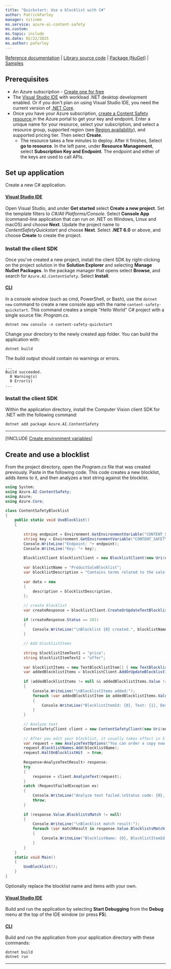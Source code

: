 ```yaml
---
title: "Quickstart: Use a blocklist with C#"
author: PatrickFarley
manager: nitinme
ms.service: azure-ai-content-safety
ms.custom:
ms.topic: include
ms.date: 02/22/2025
ms.author: pafarley
---
```


[Reference documentation](/dotnet/api/overview/azure/ai.contentsafety-readme) | [Library source code](https://github.com/Azure/azure-sdk-for-net/tree/main/sdk/contentsafety/Azure.AI.ContentSafety) | [Package (NuGet)](https://www.nuget.org/packages/Azure.AI.ContentSafety) | [Samples](https://github.com/Azure-Samples/AzureAIContentSafety/tree/main/dotnet/1.0.0)


## Prerequisites

* An Azure subscription - [Create one for free](https://azure.microsoft.com/pricing/purchase-options/azure-account?cid=msft_learn) 
* The [Visual Studio IDE](https://visualstudio.microsoft.com/vs/) with workload .NET desktop development enabled. Or if you don't plan on using Visual Studio IDE, you need the current version of [.NET Core](https://dotnet.microsoft.com/download/dotnet-core).
* Once you have your Azure subscription, <a href="https://aka.ms/acs-create"  title="Create a Content Safety resource"  target="_blank">create a Content Safety resource </a> in the Azure portal to get your key and endpoint. Enter a unique name for your resource, select your subscription, and select a resource group, supported region (see [Region availability](/azure/ai-services/content-safety/overview#region-availability)), and supported pricing tier. Then select **Create**.
  * The resource takes a few minutes to deploy. After it finishes, Select **go to resource**. In the left pane, under **Resource Management**, select **Subscription Key and Endpoint**. The endpoint and either of the keys are used to call APIs.

## Set up application

Create a new C# application.

#### [Visual Studio IDE](#tab/visual-studio)

Open Visual Studio, and under **Get started** select **Create a new project**. Set the template filters to _C#/All Platforms/Console_. Select **Console App** (command-line application that can run on .NET on Windows, Linux and macOS) and choose **Next**. Update the project name to _ContentSafetyQuickstart_ and choose **Next**. Select **.NET 6.0** or above, and choose **Create** to create the project.

### Install the client SDK 

Once you've created a new project, install the client SDK by right-clicking on the project solution in the **Solution Explorer** and selecting **Manage NuGet Packages**. In the package manager that opens select **Browse**, and search for `Azure.AI.ContentSafety`. Select **Install**.

#### [CLI](#tab/cli)

In a console window (such as cmd, PowerShell, or Bash), use the `dotnet new` command to create a new console app with the name `content-safety-quickstart`. This command creates a simple "Hello World" C# project with a single source file: *Program.cs*.

```dotnet
dotnet new console -n content-safety-quickstart
```

Change your directory to the newly created app folder. You can build the application with:

```dotnet
dotnet build
```

The build output should contain no warnings or errors. 

```console
...
Build succeeded.
  0 Warning(s)
  0 Error(s)
...
```

### Install the client SDK

Within the application directory, install the Computer Vision client SDK for .NET with the following command:

```dotnet
dotnet add package Azure.AI.ContentSafety
```
    
---

[!INCLUDE [Create environment variables](../env-vars.md)]

## Create and use a blocklist

From the project directory, open the *Program.cs* file that was created previously. Paste in the following code. This code creates a new blocklist, adds items to it, and then analyzes a text string against the blocklist.

```csharp
using System;
using Azure.AI.ContentSafety;
using Azure;
using Azure.Core;

class ContentSafetyBlocklist
{
    public static void UseBlocklist()
    {
        
        string endpoint = Environment.GetEnvironmentVariable("CONTENT_SAFETY_ENDPOINT");
        string key = Environment.GetEnvironmentVariable("CONTENT_SAFETY_KEY");
        Console.WriteLine("Endpoint: "+ endpoint);
        Console.WriteLine("Key: "+ key);
        
        BlocklistClient blocklistClient = new BlocklistClient(new Uri(endpoint), new AzureKeyCredential(key));
        
        var blocklistName = "ProductSaleBlocklist";
        var blocklistDescription = "Contains terms related to the sale of a product.";
        
        var data = new
        {
            description = blocklistDescription,
        };
        
        // create blocklist
        var createResponse = blocklistClient.CreateOrUpdateTextBlocklist(blocklistName, RequestContent.Create(data));
        
        if (createResponse.Status == 201)
        {
            Console.WriteLine("\nBlocklist {0} created.", blocklistName);
        }
        
        // Add blocklistItems
                
        string blocklistItemText1 = "price";
        string blocklistItemText2 = "offer";
        
        var blocklistItems = new TextBlocklistItem[] { new TextBlocklistItem(blocklistItemText1), new TextBlocklistItem(blocklistItemText2) };
        var addedBlocklistItems = blocklistClient.AddOrUpdateBlocklistItems(blocklistName, new AddOrUpdateTextBlocklistItemsOptions(blocklistItems));
        
        if (addedBlocklistItems != null && addedBlocklistItems.Value != null)
        {
            Console.WriteLine("\nBlocklistItems added:");
            foreach (var addedBlocklistItem in addedBlocklistItems.Value.BlocklistItems)
            {
                Console.WriteLine("BlocklistItemId: {0}, Text: {1}, Description: {2}", addedBlocklistItem.BlocklistItemId, addedBlocklistItem.Text, addedBlocklistItem.Description);
            }
        }
        
        // Analyze text
        ContentSafetyClient client = new ContentSafetyClient(new Uri(endpoint), new AzureKeyCredential(key));
                
        // After you edit your blocklist, it usually takes effect in 5 minutes, please wait some time before analyzing with blocklist after editing.
        var request = new AnalyzeTextOptions("You can order a copy now for the low price of $19.99.");
        request.BlocklistNames.Add(blocklistName);
        request.HaltOnBlocklistHit  = true;
        
        Response<AnalyzeTextResult> response;
        try
        {
            response = client.AnalyzeText(request);
        }
        catch (RequestFailedException ex)
        {
            Console.WriteLine("Analyze text failed.\nStatus code: {0}, Error code: {1}, Error message: {2}", ex.Status, ex.ErrorCode, ex.Message);
            throw;
        }
        
        if (response.Value.BlocklistsMatch != null)
        {
            Console.WriteLine("\nBlocklist match result:");
            foreach (var matchResult in response.Value.BlocklistsMatch)
            {
                Console.WriteLine("BlocklistName: {0}, BlocklistItemId: {1}, BlocklistText: {2}, ", matchResult.BlocklistName, matchResult.BlocklistItemId, matchResult.BlocklistItemText);
            }
        }
    }
    static void Main()
    {
        UseBlocklist();
    }
}
```

Optionally replace the blocklist name and items with your own.

#### [Visual Studio IDE](#tab/visual-studio)

Build and run the application by selecting **Start Debugging** from the **Debug** menu at the top of the IDE window (or press **F5**).

#### [CLI](#tab/cli)

Build and run the application from your application directory with these commands:

```dotnet
dotnet build
dotnet run
```

---